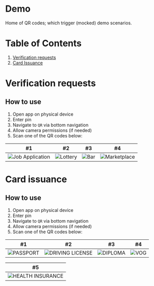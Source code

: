 # Demo

Home of QR codes; which trigger (mocked) demo scenarios.

# Table of Contents

1. [Verification requests](#verification-requests)
2. [Card Issuance](#card-issuance)

# Verification requests

## How to use

1. Open app on physical device
2. Enter pin
3. Navigate to `QR` via bottom navigation
4. Allow camera permissions (if needed)
5. Scan one of the QR codes below:

| #1                                                             | #2                                                         | #3                          | #4                                  |
|----------------------------------------------------------------|------------------------------------------------------------|-----------------------------|-------------------------------------|
| ![Job Application](qrs/job_application.png) | ![Lottery](qrs/verification_request_lottery.png) | ![Bar](qrs/bar_request.png) | ![Marketplace](qrs/marketplace_login_request.png) |

# Card issuance

## How to use

1. Open app on physical device
2. Enter pin
3. Navigate to `QR` via bottom navigation
4. Allow camera permissions (if needed)
5. Scan one of the QR codes below:

| #1                                            | #2                                                          | #3                                | #4                        |
|-----------------------------------------------|-------------------------------------------------------------|-----------------------------------|---------------------------|
| ![PASSPORT](qrs/issue_passport.png) | ![DRIVING LICENSE](qrs/issue_driving_license.png) | ![DIPLOMA](qrs/issue_diploma.png) | ![VOG](qrs/issue_vog.png) |


| #5                                        |
|-------------------------------------------|
| ![HEALTH INSURANCE](qrs/issue_health_insurance.png) |

